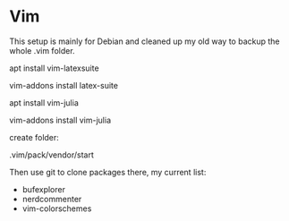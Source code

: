 # Vim
This setup is mainly for Debian and cleaned up my old way to backup the whole .vim folder.  

apt install vim-latexsuite

vim-addons install latex-suite

apt install vim-julia

vim-addons install vim-julia

create folder: 

.vim/pack/vendor/start

Then use git to clone packages there, my current list:
- bufexplorer
- nerdcommenter
- vim-colorschemes
